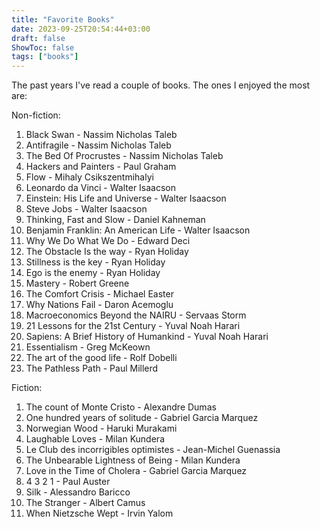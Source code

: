 ```yaml
---
title: "Favorite Books"
date: 2023-09-25T20:54:44+03:00
draft: false
ShowToc: false
tags: ["books"]
---
```


<!-- Reading is a habit I managed to keep throughout most of my adult life. -->


The past years I've read a couple of books.
The ones I enjoyed the most are:

Non-fiction:

1) Black Swan - Nassim Nicholas Taleb
2) Antifragile - Nassim Nicholas Taleb
3) The Bed Of Procrustes - Nassim Nicholas Taleb
4) Hackers and Painters - Paul Graham
5) Flow - Mihaly Csikszentmihalyi
6) Leonardo da Vinci - Walter Isaacson 
7) Einstein: His Life and Universe - Walter Isaacson 
8) Steve Jobs - Walter Isaacson 
9) Thinking, Fast and Slow - Daniel Kahneman
10) Benjamin Franklin: An American Life - Walter Isaacson 
11) Why We Do What We Do - Edward Deci
12) The Obstacle Is the way - Ryan Holiday
13) Stillness is the key - Ryan Holiday
14) Ego is the enemy - Ryan Holiday
15) Mastery - Robert Greene 
16) The Comfort Crisis - Michael Easter
17) Why Nations Fail - Daron Acemoglu 
18) Macroeconomics Beyond the NAIRU - Servaas Storm 
19) 21 Lessons for the 21st Century - Yuval Noah Harari
20) Sapiens: A Brief History of Humankind - Yuval Noah Harari
21) Essentialism - Greg McKeown
22) The art of the good life - Rolf Dobelli
23) The Pathless Path - Paul Millerd

Fiction:

1) The count of Monte Cristo - Alexandre Dumas
2) One hundred years of solitude - Gabriel Garcia Marquez
3) Norwegian Wood - Haruki Murakami
4) Laughable Loves - Milan Kundera
5) Le Club des incorrigibles optimistes - Jean-Michel Guenassia 
6) The Unbearable Lightness of Being - Milan Kundera 
7) Love in the Time of Cholera - Gabriel Garcia Marquez
8) 4 3 2 1 - Paul Auster
9) Silk - Alessandro Baricco
10) The Stranger - Albert Camus
11) When Nietzsche Wept - Irvin Yalom